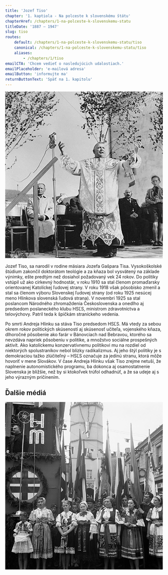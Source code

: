 ```yaml
---
title: 'Jozef Tiso'
chapter: '1. kaptiola - Na polceste k slovenskému štátu'
chapterHref: /chapters/1-na-polceste-k-slovenskemu-statu
titleDate: '1887 – 1947'
slug: tiso
routes:
    default: /chapters/1-na-polceste-k-slovenskemu-statu/tiso
    canonical: /chapters/1-na-polceste-k-slovenskemu-statu/tiso
    aliases:
        - /chapters/1/tiso
emailCTA: 'Chcem vedieť o nasledujúcich udalostiach.'
emailPlaceholder: 'e-mailová adresa'
emailButton: 'informujte ma'
returnButtonText: 'Späť na 1. kapitolu'
---
```


![Neznámy autor. Deň Hlinkovej mládeže v Bánovciach nad Bebravou. 1941. Slovenský národný archív, Bratislava – fond STK](SVK_TMP.113.jpeg)

<span class="drop-cap">J</span>ozef Tiso, sa narodil v rodine mäsiara Jozefa Gašpara Tisa. Vysokoškolské štúdium zakončil doktorátom teológie a za kňaza bol vysvätený na základe výnimky, ešte predtým než dosiahol požadovaný vek 24 rokov. Do politiky vstúpil už ako cirkevný hodnostár, v roku 1910 sa stal členom promaďarsky orientovanej Katolíckej ľudovej strany. V roku 1918 však pôsobisko zmenil a stal sa členom výboru Slovenskej ľudovej strany (od roku 1925 nesúcej meno Hlinkova slovenská ľudová strana). V novembri 1925 sa stal poslancom Národného zhromaždenia Československa a onedlho aj predsedom poslaneckého klubu HSĽS, ministrom zdravotníctva a telovýchovy. Patril teda k špičkám straníckeho vedenia.

Po smrti Andreja Hlinku sa stáva Tiso predsedom HSĽS. Má vtedy za sebou okrem rokov politických skúseností aj skúsenosť učiteľa, vojenského kňaza, dlhoročné pôsobenie ako farár v Bánovciach nad Bebravou, ktorého sa nevzdáva napriek pôsobeniu v politike, a množstvo sociálne prospešných aktivít. Ako katolíckemu konzervatívnemu politikovi mu na rozdiel od niektorých spolustraníkov nebol blízky radikalizmus. Aj jeho štýl politiky je s demokraciou tažko zlúčiteľný – HSĽS označuje za jedinú stranu, ktorá môže hovoriť v mene Slovákov. V čase Andreja Hlinku však Tiso zrejme netuší, že naplnenie autonomistického programu, ba dokonca aj osamostatnenie Slovenska je bližšie, než by si ktokoľvek trúfol odhadnúť, a že sa udeje aj s jeho výrazným pričinením. 

## Ďalšie médiá
[![Neznámy autor. Z prehliadky Hlinkovej mládeže v Trenčíne. Jozef Tiso pri prejave. 1939.  Slovenský národný archív, Bratislava – fond STK](SVK_TMP.134.jpeg)](http://www.webumenia.sk/dielo/SVK:TMP.134?collection=82)